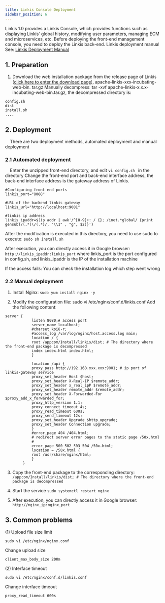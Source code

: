 ```yaml
---
title: Linkis Console Deployment
sidebar_position: 6
---
```


Linkis 1.0 provides a Linkis Console, which provides functions such as displaying Linkis' global history, modifying user parameters, managing ECM and microservices, etc. Before deploying the front-end management console, you need to deploy the Linkis back-end. Linkis deployment manual See: [Linkis Deployment Manual](deployment/quick_deploy.md)

## 1. Preparation

1. Download the web installation package from the release page of Linkis ([click here to enter the download page](https://linkis.apache.org/download/main/)), apache-linkis-xxx-incubating-web-bin. tar.gz
Manually decompress: tar -xvf apache-linkis-x.x.x-incubating-web-bin.tar.gz, the decompressed directory is:
```
config.sh
dist
install.sh
....
```

## 2. Deployment
&nbsp;&nbsp;&nbsp;&nbsp;There are two deployment methods, automated deployment and manual deployment

### 2.1 Automated deployment
&nbsp;&nbsp;&nbsp;&nbsp;Enter the unzipped front-end directory, and edit ```vi config.sh ``` in the directory
Change the front-end port and back-end interface address, the back-end interface address is the gateway address of Linkis.

```$xslt
#Configuring front-end ports
linkis_port="8088"

#URL of the backend linkis gateway
linkis_url="http://localhost:9001"

#linkis ip address
linkis_ipaddr=$(ip addr | awk'/^[0-9]+: / {}; /inet.*global/ {print gensub(/(.*)\/(.*)/, "\\1" , "g", $2)}')
```

After the modification is executed in this directory, you need to use sudo to execute: ```sudo sh install.sh ```

After execution, you can directly access it in Google browser: ```http://linkis_ipaddr:linkis_port``` where linkis_port is the port configured in config.sh, and linkis_ipaddr is the IP of the installation machine

If the access fails: You can check the installation log which step went wrong

### 2.2 Manual deployment
1. Install Nginx: ```sudo yum install nginx -y```

2. Modify the configuration file: sudo vi /etc/nginx/conf.d/linkis.conf
Add the following content:
```
server {
            listen 8080;# access port
            server_name localhost;
            #charset koi8-r;
            #access_log /var/log/nginx/host.access.log main;
            location / {
            root /appcom/Install/linkis/dist; # The directory where the front-end package is decompressed
            index index.html index.html;
            }
          
            location /api {
            proxy_pass http://192.168.xxx.xxx:9001; # ip port of linkis-gateway service
            proxy_set_header Host $host;
            proxy_set_header X-Real-IP $remote_addr;
            proxy_set_header x_real_ipP $remote_addr;
            proxy_set_header remote_addr $remote_addr;
            proxy_set_header X-Forwarded-For $proxy_add_x_forwarded_for;
            proxy_http_version 1.1;
            proxy_connect_timeout 4s;
            proxy_read_timeout 600s;
            proxy_send_timeout 12s;
            proxy_set_header Upgrade $http_upgrade;
            proxy_set_header Connection upgrade;
            }
            #error_page 404 /404.html;
            # redirect server error pages to the static page /50x.html
            #
            error_page 500 502 503 504 /50x.html;
            location = /50x.html {
            root /usr/share/nginx/html;
            }
        }

```

3. Copy the front-end package to the corresponding directory: ```/appcom/Install/linkis/dist; # The directory where the front-end package is decompressed ```

4. Start the service ```sudo systemctl restart nginx```

5. After execution, you can directly access it in Google browser: ```http://nginx_ip:nginx_port```

## 3. Common problems

(1) Upload file size limit

```
sudo vi /etc/nginx/nginx.conf
```

Change upload size

```
client_max_body_size 200m
```

 (2) Interface timeout

```
sudo vi /etc/nginx/conf.d/linkis.conf
```


Change interface timeout

```
proxy_read_timeout 600s
```